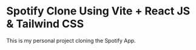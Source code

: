 # Spotify Clone Using Vite + React JS & Tailwind CSS

This is my personal project cloning the Spotify App.